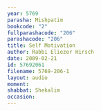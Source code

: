 ```yaml
---
year: 5769
parasha: Mishpatim
bookcode: "2"
fullparashacode: "206"
parashacode: "206"
title: Self Motivation
author: Rabbi Eliezer Hirsch
date: 2009-02-21
id: 57692061
filename: 5769-206-1
layout: audio
moment: 
shabbat: Shekalim
occasion: 
---
```

